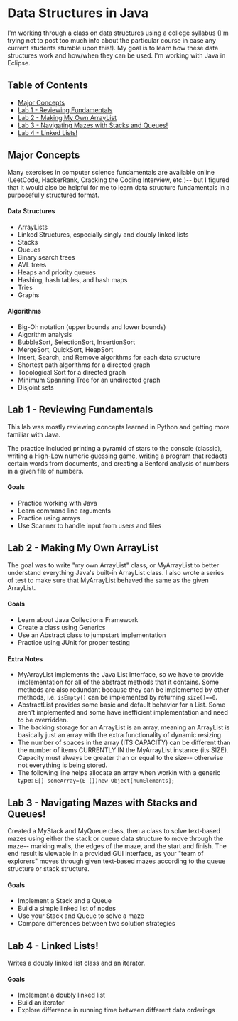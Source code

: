 # Data Structures in Java

I'm working through a class on data structures using a college syllabus (I'm trying not to post too much info about the particular course in case any current students stumble upon this!). My goal is to learn how these data structures work and how/when they can be used. I'm working with Java in Eclipse.

## Table of Contents
* [Major Concepts](#major-concepts)
* [Lab 1 - Reviewing Fundamentals](#lab-1---reviewing-fundamentals)
* [Lab 2 - Making My Own ArrayList](#lab-2---making-my-own-arraylist)
* [Lab 3 - Navigating Mazes with Stacks and Queues!](#lab-3---navigating-mazes-with-stacks-and-queues)
* [Lab 4 - Linked Lists!](#lab-4---linked-lists)

## Major Concepts

Many exercises in computer science fundamentals are available online (LeetCode, HackerRank, Cracking the Coding Interview, etc.)-- but I figured that it would also be helpful for me to learn data structure fundamentals in a purposefully structured format.

#### Data Structures
* ArrayLists
* Linked Structures, especially singly and doubly linked lists
* Stacks
* Queues
* Binary search trees
* AVL trees
* Heaps and priority queues
* Hashing, hash tables, and hash maps
* Tries
* Graphs

#### Algorithms
* Big-Oh notation (upper bounds and lower bounds)
* Algorithm analysis
* BubbleSort, SelectionSort, InsertionSort
* MergeSort, QuickSort, HeapSort
* Insert, Search, and Remove algorithms for each data structure
* Shortest path algorithms for a directed graph
* Topological Sort for a directed graph
* Minimum Spanning Tree for an undirected graph
* Disjoint sets

## Lab 1 - Reviewing Fundamentals

This lab was mostly reviewing concepts learned in Python and getting more familiar with Java.

The practice included printing a pyramid of stars to the console (classic), writing a High-Low numeric guessing game, writing a program that redacts certain words from documents, and creating a Benford analysis of numbers in a given file of numbers.

#### Goals
* Practice working with Java
* Learn command line arguments
* Practice using arrays
* Use Scanner to handle input from users and files

## Lab 2 - Making My Own ArrayList

The goal was to write "my own ArrayList" class, or MyArrayList to better understand everything Java's built-in ArrayList class. I also wrote a series of test to make sure that MyArrayList behaved the same as the given ArrayList.

#### Goals
* Learn about Java Collections Framework
* Create a class using Generics
* Use an Abstract class to jumpstart implementation
* Practice using JUnit for proper testing

#### Extra Notes
* MyArrayList implements the Java List Interface, so we have to provide implementation for all of the abstract methods that it contains. Some methods are also redundant because they can be implemented by other methods, i.e. `isEmpty()` can be implemented by returning `size()==0`.
* AbstractList provides some basic and default behavior for a List. Some aren't implemented and some have inefficient implementation and need to be overridden.
* The backing storage for an ArrayList is an array, meaning an ArrayList is basically just an array with the extra functionality of dynamic resizing.
* The number of spaces in the array (ITS CAPACITY) can be different than the number of items CURRENTLY IN the MyArrayList instance (its SIZE). Capacity must always be greater than or equal to the size-- otherwise not everything is being stored.
* The following line helps allocate an array when workin with a generic type:
` E[] someArray=(E [])new Object[numElements]; `


## Lab 3 - Navigating Mazes with Stacks and Queues!

Created a MyStack and MyQueue class, then a class to solve text-based mazes using either the stack or queue data structure to move through the maze-- marking walls, the edges of the maze, and the start and finish. The end result is viewable in a provided GUI interface, as your "team of explorers" moves through given text-based mazes according to the queue structure or stack structure.

#### Goals
* Implement a Stack and a Queue
* Build a simple linked list of nodes
* Use your Stack and Queue to solve a maze
* Compare differences between two solution strategies

## Lab 4 - Linked Lists!

Writes a doubly linked list class and an iterator.

#### Goals
* Implement a doubly linked list
* Build an iterator
* Explore difference in running time between different data orderings
